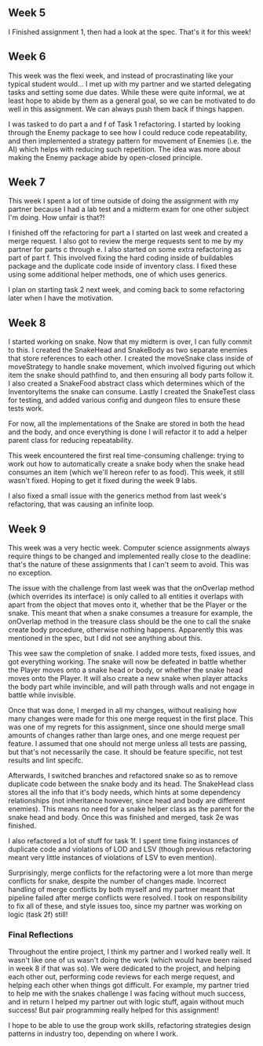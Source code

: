 ## Week 5

I Finished assignment 1, then had a look at the spec. That's it for this week!


## Week 6

This week was the flexi week, and instead of procrastinating like your typical student would... I met up with my partner and we started delegating tasks and setting some due dates. While these were quite informal, we at least hope to abide by them as a general goal, so we can be motivated to do well in this assignment. We can always push them back if things happen.

I was tasked to do part a and f of Task 1 refactoring. I started by looking through the Enemy package to see how I could reduce code repeatability, and then implemented a strategy pattern for movement of Enemies (i.e. the AI) which helps with reducing such repetition. The idea was more about making the Enemy package abide by open-closed principle. 


## Week 7

This week I spent a lot of time outside of doing the assignment with my partner because I had a lab test and a midterm exam for one other subject I'm doing. How unfair is that?!

I finished off the refactoring for part a I started on last week and created a merge request. I also got to review the merge requests sent to me by my partner for parts c through e. I also started on some extra refactoring as part of part f. This involved fixing the hard coding inside of buildables package and the duplicate code inside of inventory class. I fixed these using some additional helper methods, one of which uses generics.

I plan on starting task 2 next week, and coming back to some refactoring later when I have the motivation. 


## Week 8

I started working on snake. Now that my midterm is over, I can fully commit to this. I created the SnakeHead and SnakeBody as two separate enemies that store references to each other. I created the moveSnake class inside of moveStrategy to handle snake movement, which involved figuring out which item the snake should pathfind to, and then ensuring all body parts follow it. I also created a SnakeFood abstract class which determines which of the InventoryItems the snake can consume. Lastly I created the SnakeTest class for testing, and added various config and dungeon files to ensure these tests work.

For now, all the implementations of the Snake are stored in both the head and the body, and once everything is done I will refactor it to add a helper parent class for reducing repeatability.

This week encountered the first real time-consuming challenge: trying to work out how to automatically create a snake body when the snake head consumes an item (which we'll hereon refer to as food). This week, it still wasn't fixed. Hoping to get it fixed during the week 9 labs.

I also fixed a small issue with the generics method from last week's refactoring, that was causing an infinite loop. 

## Week 9

This week was a very hectic week. Computer science assignments always require things to be changed and implemented really close to the deadline: that's the nature of these assignments that I can't seem to avoid. This was no exception.

The issue with the challenge from last week was that the onOverlap method (which overrides its interface) is only called to all entities it overlaps with apart from the object that moves onto it, whether that be the Player or the snake. This meant that when a snake consumes a treasure for example, the onOverlap method in the treasure class should be the one to call the snake create body procedure, otherwise nothing happens. Apparently this was mentioned in the spec, but I did not see anything about this.

This wee saw the completion of snake. I added more tests, fixed issues, and got everything working. The snake will now be defeated in battle whether the Player moves onto a snake head or body, or whether the snake head moves onto the Player. It will also create a new snake when player attacks the body part while invincible, and will path through walls and not engage in battle while invisible. 

Once that was done, I merged in all my changes, without realising how many changes were made for this one merge request in the first place. This was one of my regrets for this assignment, since one should merge small amounts of changes rather than large ones, and one merge request per feature. I assumed that one should not merge unless all tests are passing, but that's not necessarily the case. It should be feature specific, not test results and lint specifc.

Afterwards, I switched branches and refactored snake so as to remove duplicate code between the snake body and its head. The SnakeHead class stores all the info that it's body needs, which hints at some dependency relationships (not inheritance however, since head and body are different enemies). This means no need for a snake helper class as the parent for the snake head and body. Once this was finished and merged, task 2e was finished.

I also refactored a lot of stuff for task 1f. I spent time fixing instances of duplicate code and violations of LOD and LSV (though previous refactoring meant very little instances of violations of LSV to even mention). 

Surprisingly, merge conflicts for the refactoring were a lot more than merge conflicts for snake, despite the number of changes made. Incorrect handling of merge conflicts by both myself and my partner meant that pipeline failed after merge conflicts were resolved. I took on responsibility to fix all of these, and style issues too, since my partner was working on logic (task 2f) still!


### Final Reflections

Throughout the entire project, I think my partner and I worked really well. It wasn't like one of us wasn't doing the work (which would have been raised in week 8 if that was so). We were dedicated to the project, and helping each other out, performing code reviews for each merge request, and helping each other when things got difficult. For example, my partner tried to help me with the snakes challenge I was facing without much success, and in return I helped my partner out with logic stuff, again without much success! But pair programming really helped for this assignment!

I hope to be able to use the group work skills, refactoring strategies design patterns in industry too, depending on where I work.


